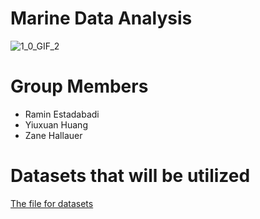 # Marine Data Analysis
![1_0_GIF_2](https://user-images.githubusercontent.com/79353291/156057373-1ae765a9-5001-4959-a441-90d9ada27f58.GIF)
# Group Members
* Ramin Estadabadi
* Yiuxuan Huang
* Zane Hallauer
# Datasets that will be utilized
[The file for datasets](https://github.com/raminstad/Marine_Data_Analysis/tree/main/acre_marine_data)
